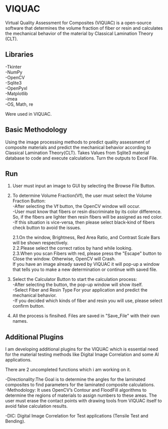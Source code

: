 # VIQUAC

Virtual Quality Assessment for Composites (VIQUAC) is a open-source software that determines the volume fraction of fiber or resin 
and calculates the mechanical behavior of the material by Classical Lamination Theory (CLT).


## Libraries
-Tkinter  
-NumPy  
-OpenCV   
-Sqlite3    
-OpenPyxl   
-Matplotlib   
-imea   
-OS, Math, re

Were used in VIQUAC.

## Basic Methodology
  Using the image processing methods to predict quality assessment of composite materials and predict the mechanical behavior according to Classical Lamination Theory(CLT).
  Takes Values from Sqlite3 material database to code and execute calculations.
  Turn the outputs to Excel File.
## Run  

1.  User must input an image to GUI by selecting the Browse File Button.  
2.  To determine Volume Fraction(Vf), the user must select the Volume Fraction Button:    
    -After selecting the Vf button, the OpenCV window will occur.   
    -User must know that fibers or resin discriminate by its color difference. So, if the fibers are lighter then resin fibers will be assigned as red color.    
    -If this situation is vice-versa, then please select black-kind of fibers check button to avoid the issues.       
    
    2.1.On the window, Brightness, Red Area Ratio, and Contrast Scale Bars will be shown respectively.    
    2.2.Please select the correct ratios by hand while looking.   
    2.3.When you scan Fibers with red, please press the "Escape" button to Close the window. Otherwise, OpenCV will Crash.   
    If you have an image already saved by VIQUAC it will pop-up a window that tells you to make a new determination or continue with saved file.
3.  Select the Calculator Button to start the calculation process:    
  -After selecting the button, the pop-up window will show itself.    
  -Select Fiber and Resin Type For your application and predict the mechanical behavior.    
  -If you decided which kinds of fiber and resin you will use, please select confirm button.
4. All the process is finsihed. Files are saved in "Save_File" with their own names.


## Additional Plugins

I am developing additional plugins for the VIQUAC which is essential need for the material testing methods like Digital Image Correlation and some AI applications.

There are 2 uncompleted functions which i am working on it.

  -Directionality:The Goal is to determine the angles for the laminated composites to find parameters for the laminated composite calculations.   
  -Methodology: It uses OpenCV’s Contour and FloodFill algorithms to determine the regions of materials to assign numbers to these areas. The user must erase the contact points with drawing tools from VIQUAC itself to avoid false calculation results.    
  
  -DIC: Digital Image Correlation for Test applications (Tensile Test and Bending).
  
